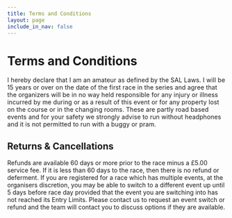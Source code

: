 ```yaml
---
title: Terms and Conditions
layout: page
include_in_nav: false
---
```

# Terms and Conditions

<span style="letter-spacing: 0.01em;">I hereby declare that I am an amateur as defined by the SAL Laws. I will be 15 years or over on the date of the first race in the series and agree that the organizers will be in no way held responsible for any injury or illness incurred by me during or as a result of this event or for any property lost on the course or in the changing rooms. These are partly road based events and for your safety we strongly advise to run without headphones and it is not permitted to run with a buggy or pram.</span>  

## Returns & Cancellations

Refunds are available 60 days or more prior to the race minus a £5.00 service fee. If it is less than 60 days to the race, then there is no refund or deferment. If you are registered for a race which has multiple events, at the organisers discretion, you may be able to switch to a different event up until 5 days before race day provided that the event you are switching into has not reached its Entry Limits. Please contact us to request an event switch or refund and the team will contact you to discuss options if they are available.